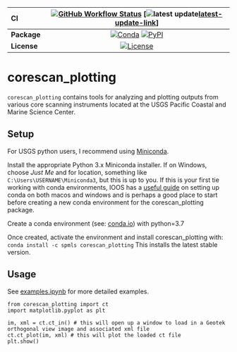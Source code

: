
| CI          | [![GitHub Workflow Status][github-ci-badge]][github-ci-link] [![latest update][latest-update-badge][latest-update-link]]                  		               |
| :---------- | :------------------------------------------------------------------------------------------------------------------------------------------------------------------------------------: |
| **Package** |                                                          [![Conda][conda-badge]][conda-link] [![PyPI][pypi-badge]][pypi-link]                                                          |
| **License** |                                                                         [![License][license-badge]][repo-link]									       |

corescan_plotting
=======

`corescan_plotting` contains tools for analyzing and plotting outputs from various core scanning instruments located at the USGS Pacific Coastal and Marine Science Center.

Setup
-----
For USGS python users, I recommend using [Miniconda](https://docs.conda.io/en/latest/miniconda.html). 

Install the appropriate Python 3.x Miniconda installer. If on Windows, choose *Just Me* and for location, something like `C:\Users\USERNAME\Miniconda3`, but this is up to you. If this is your first tie working with conda environments, IOOS has a [useful guide](https://ioos.github.io/ioos_code_lab/content/ioos_installation_conda.html) on setting up conda on both macos and windows and is perhaps a good place to start before creating a new conda environment for the corescan_plotting package.

Create a conda environment (see: [conda.io](https://conda.io/projects/conda/en/latest/user-guide/tasks/manage-environments.html#creating-an-environment-with-commands)) with python=3.7

Once created, activate the environment and install corescan_plotting with:
`conda install -c spmls corescan_plotting`
This installs the latest stable version.

Usage
-----
See [examples.ipynb](https://code.usgs.gov/slaselle/corescan_plotting/-/blob/master/examples.ipynb) for more detailed examples.

```
from corescan_plotting import ct
import matplotlib.pyplot as plt

im, xml = ct.ct_in() # this will open up a window to load in a Geotek orthogonal view image and associated xml file
ct.ct_plot(im, xml) # this will plot the loaded ct file
plt.show()
```

[github-ci-badge]: https://img.shields.io/github/actions/workflow/status/xarray-contrib/datatree/main.yaml?branch=main&label=CI&logo=github
[github-ci-link]: https://github.com/spmls/corescan_plotting/actions?query=workflow%3ACI
[latest-update-badge]: https://anaconda.org/conda-forge/qutip/badges/latest_release_date.svg
[latest-update-link]: https://img.shields.io/github/last-commit/spmls/corescan_plotting
[pypi-badge]: https://img.shields.io/pypi/v/xarray-datatree?logo=pypi
[pypi-link]: https://pypi.org/project/corescan-plotting/
[conda-badge]: https://img.shields.io/conda/vn/conda-forge/xarray-datatree?logo=anaconda
[conda-link]: https://anaconda.org/spmls/corescan_plotting
[license-badge]: https://anaconda.org/conda-forge/qutip/badges/license.svg
[repo-link]: https://github.com/spmls/corescan_plotting
